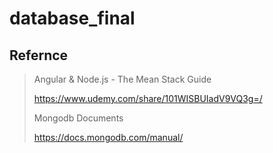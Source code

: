 # database_final

## Refernce

> Angular & Node.js - The Mean Stack Guide
>
> https://www.udemy.com/share/101WISBUIadV9VQ3g=/
>
> Mongodb Documents
>
> https://docs.mongodb.com/manual/



